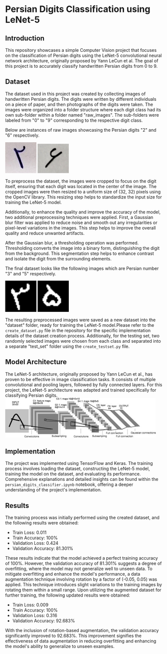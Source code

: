 # Persian Digits Classification using LeNet-5

## Introduction
This repository showcases a simple Computer Vision project that focuses on the classification of Persian digits using the LeNet-5 convolutional neural network architecture, originally proposed by Yann LeCun et al. The goal of this project is to accurately classify handwritten Persian digits from 0 to 9.

## Dataset
The dataset used in this project was created by collecting images of handwritten Persian digits. The digits were written by different individuals on a piece of paper, and then photographs of the digits were taken. The images were organized into a folder structure where each digit class had its own sub-folder within a folder named "raw_images". The sub-folders were labeled from "0" to "9" corresponding to the respective digit class.

Below are instances of raw images showcasing the Persian digits "2" and "6" respectively.

<p align="left">
  <img src="https://github.com/pirhooshyaran/persian-digits-classification-using-LeNet5/blob/master/raw_images/2/001.png" width="100" alt="Number 2">
  <img src="https://github.com/pirhooshyaran/persian-digits-classification-using-LeNet5/blob/master/raw_images/6/001.png" width="100" alt="Number 6">
</p>

To preprocess the dataset, the images were cropped to focus on the digit itself, ensuring that each digit was located in the center of the image. The cropped images were then resized to a uniform size of (32, 32) pixels using the OpenCV library. This resizing step helps to standardize the input size for training the LeNet-5 model.

Additionally, to enhance the quality and improve the accuracy of the model, two additional preprocessing techniques were applied. First, a Gaussian blur filter was applied to reduce noise and smooth out any irregularities or pixel-level variations in the images. This step helps to improve the overall quality and reduce unwanted artifacts.

After the Gaussian blur, a thresholding operation was performed. Thresholding converts the image into a binary form, distinguishing the digit from the background. This segmentation step helps to enhance contrast and isolate the digit from the surrounding elements.

The final dataset looks like the following images which are Persian number "3" and "5" respectively.

<p align="left">
  <img src="https://github.com/pirhooshyaran/persian-digits-classification-using-LeNet5/blob/master/dataset/3/001.png" width="100" alt="Number 2">
  <img src="https://github.com/pirhooshyaran/persian-digits-classification-using-LeNet5/blob/master/dataset/5/001.png" width="100" alt="Number 6">
</p>

The resulting preprocessed images were saved as a new dataset into the "dataset" folder, ready for training the LeNet-5 model.Please refer to the `create_dataset.py` file in the repository for the specific implementation details of the dataset creation process. Additionally, for the testing set, two randomly selected images were chosen from each class and separated into a separate "test_set" folder using the `create_testset.py` file.
## Model Architecture
The LeNet-5 architecture, originally proposed by Yann LeCun et al., has proven to be effective in image classification tasks. It consists of multiple convolutional and pooling layers, followed by fully connected layers. For this project, the LeNet-5 architecture was adapted and trained specifically for classifying Persian digits.
![LeNet-5 Architecture](https://github.com/pirhooshyaran/persian-digits-classification-using-LeNet5/blob/master/images/LeNet5_architecture.png)
## Implementation
The project was implemented using TensorFlow and Keras. The training process involves loading the dataset, constructing the LeNet-5 model, training the model on the dataset, and evaluating its performance. Comprehensive explanations and detailed insights can be found within the `persian_digits_classifier.ipynb` notebook, offering a deeper understanding of the project's implementation.
## Results
The training process was initially performed using the created dataset, and the following results were obtained:
* Train Loss: 0.011
* Train Accuracy: 100%
* Validation Loss: 0.424
* Validation Accuracy: 81.301%

These results indicate that the model achieved a perfect training accuracy of 100%. However, the validation accuracy of 81.301% suggests a degree of overfitting, where the model may not generalize well to unseen data.
To mitigate overfitting and enhance the model's performance, a data augmentation technique involving rotation by a factor of (-0.05, 0.05) was applied. This technique introduces slight variations to the training images by rotating them within a small range.
Upon utilizing the augmented dataset for further training, the following updated results were obtained:
* Train Loss: 0.009
* Train Accuracy: 100%
* Validation Loss: 0.316
* Validation Accuracy: 92.683%

With the inclusion of rotation-based augmentation, the validation accuracy significantly improved to 92.683%. This improvement signifies the effectiveness of data augmentation in reducing overfitting and enhancing the model's ability to generalize to unseen examples.